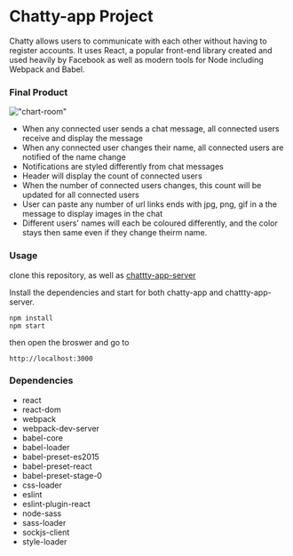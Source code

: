 Chatty-app Project
=====================

Chatty allows users to communicate with each other without having to register accounts. It uses React, a popular front-end library created and used heavily by Facebook as well as modern tools for Node including Webpack and Babel.

### Final Product
!["chart-room"](https://github.com/vivienfan/chatty-app/blob/master/documents/screen_shot.jpg?raw=true)
* When any connected user sends a chat message, all connected users receive and display the message
* When any connected user changes their name, all connected users are notified of the name change
* Notifications are styled differently from chat messages
* Header will display the count of connected users
* When the number of connected users changes, this count will be updated for all connected users
* User can paste any number of url links ends with jpg, png, gif in a the message to display images in the chat
* Different users' names will each be coloured differently, and the color stays then same even if they change theirm name. 

### Usage

clone this repository, as well as [chattty-app-server](https://github.com/vivienfan/chattty-app-server)

Install the dependencies and start for both chatty-app and chattty-app-server.

```
npm install
npm start
```
then open the broswer and go to

```
http://localhost:3000
```

### Dependencies

* react
* react-dom
* webpack
* webpack-dev-server
* babel-core
* babel-loader
* babel-preset-es2015
* babel-preset-react
* babel-preset-stage-0
* css-loader
* eslint
* eslint-plugin-react
* node-sass
* sass-loader
* sockjs-client
* style-loader

